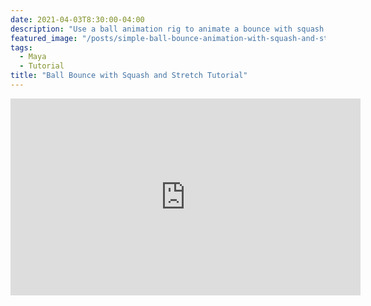 ```yaml
---
date: 2021-04-03T8:30:00-04:00
description: "Use a ball animation rig to animate a bounce with squash and stretch"
featured_image: "/posts/simple-ball-bounce-animation-with-squash-and-stretch-maya-tutorial/maya-ball-bounce-animation-with-squash-and-stretch-tutorial.jpg"
tags:
  - Maya
  - Tutorial
title: "Ball Bounce with Squash and Stretch Tutorial"
---
```


<div class="iframe-16-9-container">
<iframe class="youTubeIframe" width="560" height="315" src="https://www.youtube.com/embed/xWDiuV8-PZQ?rel=0" title="YouTube video player" frameborder="0" allow="accelerometer; autoplay; clipboard-write; encrypted-media; gyroscope; picture-in-picture; web-share" allowfullscreen></iframe>
</div>
